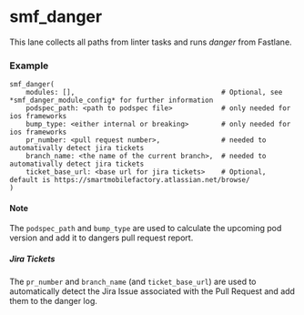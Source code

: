 # smf_danger

This lane collects all paths from linter tasks and runs *danger* from Fastlane.

### Example
```
smf_danger(
    modules: [],                                    # Optional, see *smf_danger_module_config* for further information
    podspec_path: <path to podspec file>            # only needed for ios frameworks
    bump_type: <either internal or breaking>        # only needed for ios frameworks
    pr_number: <pull request number>,               # needed to automativally detect jira tickets
    branch_name: <the name of the current branch>,  # needed to automativally detect jira tickets
    ticket_base_url: <base url for jira tickets>    # Optional, default is https://smartmobilefactory.atlassian.net/browse/          
)
```

#### Note

The `podspec_path` and `bump_type` are used to calculate the upcoming pod version and add it to dangers pull request report.

##### Jira Tickets

The `pr_number` and `branch_name` (and `ticket_base_url`) are used to automatically detect the Jira Issue associated with
the Pull Request and add them to the danger log.

